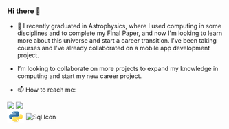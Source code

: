 ### Hi there 👋


- 🔭 I recently graduated in Astrophysics, where I used computing in some disciplines and to complete my Final Paper, and now I'm looking to learn more about this universe and start a career transition. I've been taking courses and I've already collaborated on a mobile app development project.

- I’m looking to collaborate on more projects to expand my knowledge in computing and start my new career project.

- 📫 How to reach me:

<div> 
  <a href = "mailto:dielemendonca@gmail.com"><img src="https://img.shields.io/badge/Gmail-D14836?style=for-the-badge&logo=gmail&logoColor=white" target="_blank"></a>
  <a href="https://www.linkedin.com/in/andriele-mendon%C3%A7a-003b56167" target="_blank"><img src="https://img.shields.io/badge/-LinkedIn-%230077B5?style=for-the-badge&logo=linkedin&logoColor=white" target="_blank"></a>
   
</div>


<div>
<img align="center" alt="Python Icon" height="30" width="40" src="https://raw.githubusercontent.com/devicons/devicon/master/icons/python/python-original.svg">
  <img align="center" alt="Sql Icon" height="30" width="40" src="https://raw.githubusercontent.com/github/explore/80688e429a7d4ef2fca1e82350fe8e3517d3494d/topics/sql/sql.png)">
<div>

<!--
**MDrica1/MDrica1** is a ✨ _special_ ✨ repository because its `README.md` (this file) appears on your GitHub profile.

Here are some ideas to get you started:

- 🔭 I recently graduated in Astrophysics, where I used computing in some disciplines and to complete my Final Paper, and now I'm looking to learn more about this universe and start a career transition. I've been taking courses and I've already collaborated on a mobile app development project.
- 🌱 I’m currently learning ...
- 👯 I’m looking to collaborate on collaborate on more projects to expand my knowledge in computing and start my new career project.
- 🤔 I’m looking for help with ...
- 💬 Ask me about ...
- 📫 How to reach me: https://www.linkedin.com/in/andriele-mendon%C3%A7a-003b56167
- 😄 Pronouns: ...
- ⚡ Fun fact: ...

<div align="center">
  <a href="https://github.com/MDrica1">
  <img height="180em" src="https://github-readme-stats.vercel.app/api?username=MDrica1&show_icons=true&theme=dark&include_all_commits=true&count_private=true"/>
  <img height="180em" src="https://github-readme-stats.vercel.app/api/top-langs/?username=MDrica1&layout=compact&langs_count=7&theme=dark"/>
</div>


  <img align="center" alt="Python Icon" height="30" width="40" src="https://raw.githubusercontent.com/devicons/devicon/master/icons/python/python-original.svg">
  <img align="center" alt="Sql Icon" height="30" width="40" src="https://raw.githubusercontent.com/github/explore/80688e429a7d4ef2fca1e82350fe8e3517d3494d/topics/sql/sql.png)">
 
</div>

-->
